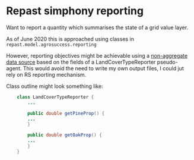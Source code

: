 # Repast simphony reporting

Want to report a quantity which summarises the state of a grid value layer.

As of June 2020 this is approached using classes in `repast.model.agrosuccess.reporting`

However, reporting objectives might be achievable using a [non-aggregate data source](https://repast.github.io/docs/RepastReference/RepastReference.html#runtme_gui_nonaggregate_data) based on the fields of a LandCoverTypeReporter pseudo-agent. This would avoid the need to write my own output files, I could jut rely on RS reporting mechanism.

Class outline might look something like:

```java
    class LandCoverTypeReporter {
        ...

        public double getPineProp() {
    	...
        }

        public double getOakProp() {
    	...
        }
    }
```
